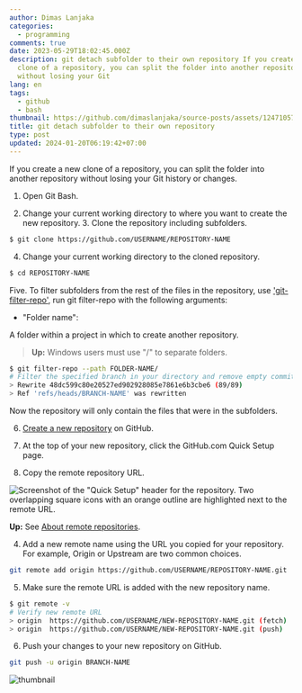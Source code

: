 ```yaml
---
author: Dimas Lanjaka
categories:
  - programming
comments: true
date: 2023-05-29T18:02:45.000Z
description: git detach subfolder to their own repository If you create a new
  clone of a repository, you can split the folder into another repository
  without losing your Git
lang: en
tags:
  - github
  - bash
thumbnail: https://github.com/dimaslanjaka/source-posts/assets/12471057/aba30e58-526f-48c3-a2c5-fe7df582b8b2
title: git detach subfolder to their own repository
type: post
updated: 2024-01-20T06:19:42+07:00
---
```


If you create a new clone of a repository, you can split the folder into another repository without losing your Git history or changes.

1. Open Git Bash.

2. Change your current working directory to where you want to create the new repository. 3. Clone the repository including subfolders.

```bash
$ git clone https://github.com/USERNAME/REPOSITORY-NAME
```

4. Change your current working directory to the cloned repository.

```bash
$ cd REPOSITORY-NAME
```

Five. To filter subfolders from the rest of the files in the repository, use ['git-filter-repo'](https://github.com/newren/git-filter-repo), run git filter-repo with the following arguments:

- "Folder name":

A folder within a project in which to create another repository.

> **Up:** Windows users must use "/" to separate folders.

```bash
$ git filter-repo --path FOLDER-NAME/
# Filter the specified branch in your directory and remove empty commits
> Rewrite 48dc599c80e20527ed902928085e7861e6b3cbe6 (89/89)
> Ref 'refs/heads/BRANCH-NAME' was rewritten
```

Now the repository will only contain the files that were in the subfolders.

6. [Create a new repository](https://docs.github.com/en/repositories/creating-and-managing-repositories/creating-a-new-repository) on GitHub.

7. At the top of your new repository, click the GitHub.com Quick Setup page.

3. Copy the remote repository URL.

![Screenshot of the "Quick Setup" header for the repository. Two overlapping square icons with an orange outline are highlighted next to the remote URL. ](https://docs.github.com/assets/cb-48149/images/help/repository/copy-remote-repository-url-quick-setup.png)

**Up:** See [About remote repositories](https://docs.github.com/en/get-started/getting-started-with-git/about-remote-repositories).

4. Add a new remote name using the URL you copied for your repository. For example, Origin or Upstream are two common choices.

```bash
git remote add origin https://github.com/USERNAME/REPOSITORY-NAME.git
```

5. Make sure the remote URL is added with the new repository name.

```bash
$ git remote -v
# Verify new remote URL
> origin  https://github.com/USERNAME/NEW-REPOSITORY-NAME.git (fetch)
> origin  https://github.com/USERNAME/NEW-REPOSITORY-NAME.git (push)
```

6. Push your changes to your new repository on GitHub.

```bash
git push -u origin BRANCH-NAME
```

![thumbnail](https://github.com/dimaslanjaka/source-posts/assets/12471057/aba30e58-526f-48c3-a2c5-fe7df582b8b2)
